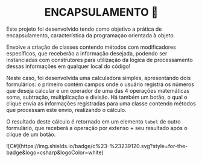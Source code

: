 <h1 align="center">ENCAPSULAMENTO 💊</h1>

  Este projeto foi desenvolvido tendo como objetivo a prática de encapsulamento, característica da programaçao orientada à objeto.

  Envolve a criação de classes contendo métodos com modificadores específicos, que receberão a informação desejada, podendo ser instanciadas com construtores para utilização da lógica de processamento dessas informações em qualquer local do código!

  Neste caso, foi desenvolvida uma calculadora simples, apresentando dois formulários: o primeiro contém campos onde o usuário registra os números que deseja calcular e um operador de uma das 4 operações matemáticas soma, subtração, multiplicação e divisão. Há também um botão, o qual o clique envia as informações registradas para uma classe contendo métodos que processam este envio, realizando o cálculo.

  O resultado deste cálculo é retornado em um elemento ```label``` de outro formulário, que receberá a operação por extenso + seu resultado após o clique de um botão.

<p>![C#](https://img.shields.io/badge/c%23-%23239120.svg?style=for-the-badge&logo=csharp&logoColor=white)</p>
